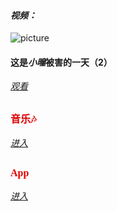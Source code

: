 <script type="text/javascript">
<!--
document.write("欢迎来到Suiblog")
//-->
</script>

#### *视频：*


![picture](https://note.youdao.com/yws/api/personal/file/WEB9e7474f6ccedc8b178b1e4be7008dca7?method=download&shareKey=050dfd2a747cfe2b3568ebe8e3b38258&inline=true)
#### 这是*小曈*被害的一天（2）

[*观看*](/v001.html)

<font face="微软雅黑" color=DeepSkyBlue1 size=3>音乐🎶</font> 
---
[*进入*](/music-in.html)
 
 <font face="微软雅黑" color=DeepSkyBlue2 size=3>App</font> 
---
[*进入*](/app.html)
